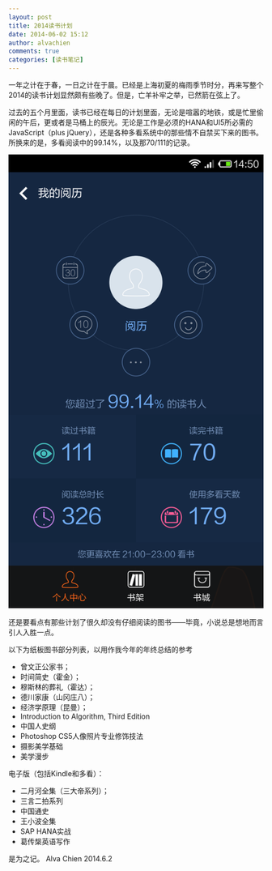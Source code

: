 ```yaml
---
layout: post
title: 2014读书计划
date: 2014-06-02 15:12
author: alvachien
comments: true
categories: [读书笔记]
---
```

一年之计在于春，一日之计在于晨。已经是上海初夏的梅雨季节时分，再来写整个2014的读书计划显然颇有些晚了。但是，亡羊补牢之举，已然箭在弦上了。

过去的五个月里面，读书已经在每日的计划里面，无论是喧嚣的地铁，或是忙里偷闲的午后，更或者是马桶上的辰光。无论是工作是必须的HANA和UI5所必需的JavaScript（plus jQuery），还是各种多看系统中的那些情不自禁买下来的图书。所换来的是，多看阅读中的99.14%，以及那70/111的记录。

![多看读书记录](/assets/uploads/2014/06/Screenshot_2014-06-02-14-50-17.png)

还是要看点有那些计划了很久却没有仔细阅读的图书——毕竟，小说总是想地而言引人入胜一点。

以下为纸板图书部分列表，以用作我今年的年终总结的参考

- 曾文正公家书；
- 时间简史（霍金）；
- 穆斯林的葬礼（霍达）；
- 德川家康（山冈庄八）；
- 经济学原理（昆曼）；
- Introduction to Algorithm, Third Edition
- 中国人史纲
- Photoshop CS5人像照片专业修饰技法
- 摄影美学基础
- 美学漫步

电子版（包括Kindle和多看）：

- 二月河全集（三大帝系列）；
- 三言二拍系列
- 中国通史
- 王小波全集
- SAP HANA实战
- 葛传椝英语写作

是为之记。
Alva Chien
2014.6.2
